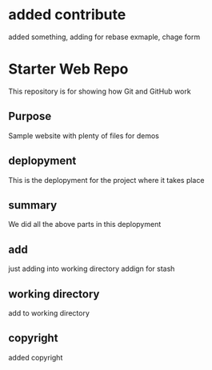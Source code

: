 # added contribute
added something, adding for rebase exmaple, chage form 


# Starter Web Repo

This repository is for showing how Git and GitHub work

## Purpose

Sample website with plenty of files for demos

## deplopyment

This is the deplopyment for the project where it takes place

## summary

We did all the above parts in this deplopyment

## add	

just adding into working directory addign for stash

## working directory

add to working directory

## copyright

added copyright